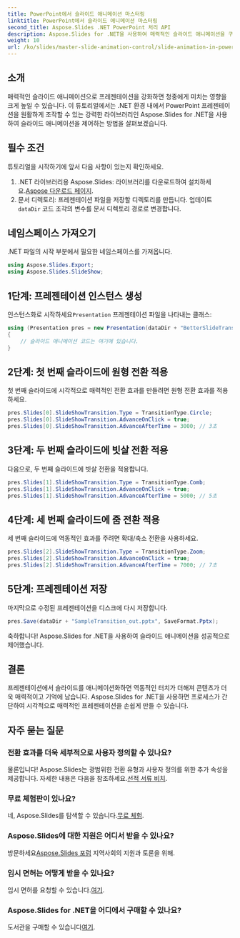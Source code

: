 ```yaml
---
title: PowerPoint에서 슬라이드 애니메이션 마스터링
linktitle: PowerPoint에서 슬라이드 애니메이션 마스터링
second_title: Aspose.Slides .NET PowerPoint 처리 API
description: Aspose.Slides for .NET을 사용하여 매력적인 슬라이드 애니메이션을 구현하는 방법을 배우고 PowerPoint 프레젠테이션의 잠재력을 최대한 활용하세요.
weight: 10
url: /ko/slides/master-slide-animation-control/slide-animation-in-power-point/
---
```

## 소개
매력적인 슬라이드 애니메이션으로 프레젠테이션을 강화하면 청중에게 미치는 영향을 크게 높일 수 있습니다. 이 튜토리얼에서는 .NET 환경 내에서 PowerPoint 프레젠테이션을 원활하게 조작할 수 있는 강력한 라이브러리인 Aspose.Slides for .NET을 사용하여 슬라이드 애니메이션을 제어하는 방법을 살펴보겠습니다.

## 필수 조건

튜토리얼을 시작하기에 앞서 다음 사항이 있는지 확인하세요.

1.  .NET 라이브러리용 Aspose.Slides: 라이브러리를 다운로드하여 설치하세요.[Aspose 다운로드 페이지](https://releases.aspose.com/slides/net/).
2.  문서 디렉토리: 프레젠테이션 파일을 저장할 디렉토리를 만듭니다. 업데이트`dataDir` 코드 조각의 변수를 문서 디렉토리 경로로 변경합니다.

## 네임스페이스 가져오기

.NET 파일의 시작 부분에서 필요한 네임스페이스를 가져옵니다.

```csharp
using Aspose.Slides.Export;
using Aspose.Slides.SlideShow;
```

## 1단계: 프레젠테이션 인스턴스 생성

 인스턴스화로 시작하세요`Presentation` 프레젠테이션 파일을 나타내는 클래스:

```csharp
using (Presentation pres = new Presentation(dataDir + "BetterSlideTransitions.pptx"))
{
    // 슬라이드 애니메이션 코드는 여기에 있습니다.
}
```

## 2단계: 첫 번째 슬라이드에 원형 전환 적용

첫 번째 슬라이드에 시각적으로 매력적인 전환 효과를 만들려면 원형 전환 효과를 적용하세요.

```csharp
pres.Slides[0].SlideShowTransition.Type = TransitionType.Circle;
pres.Slides[0].SlideShowTransition.AdvanceOnClick = true;
pres.Slides[0].SlideShowTransition.AdvanceAfterTime = 3000; // 3초
```

## 3단계: 두 번째 슬라이드에 빗살 전환 적용

다음으로, 두 번째 슬라이드에 빗살 전환을 적용합니다.

```csharp
pres.Slides[1].SlideShowTransition.Type = TransitionType.Comb;
pres.Slides[1].SlideShowTransition.AdvanceOnClick = true;
pres.Slides[1].SlideShowTransition.AdvanceAfterTime = 5000; // 5초
```

## 4단계: 세 번째 슬라이드에 줌 전환 적용

세 번째 슬라이드에 역동적인 효과를 주려면 확대/축소 전환을 사용하세요.

```csharp
pres.Slides[2].SlideShowTransition.Type = TransitionType.Zoom;
pres.Slides[2].SlideShowTransition.AdvanceOnClick = true;
pres.Slides[2].SlideShowTransition.AdvanceAfterTime = 7000; // 7초
```

## 5단계: 프레젠테이션 저장

마지막으로 수정된 프레젠테이션을 디스크에 다시 저장합니다.

```csharp
pres.Save(dataDir + "SampleTransition_out.pptx", SaveFormat.Pptx);
```

축하합니다! Aspose.Slides for .NET을 사용하여 슬라이드 애니메이션을 성공적으로 제어했습니다.

## 결론

프레젠테이션에서 슬라이드를 애니메이션화하면 역동적인 터치가 더해져 콘텐츠가 더욱 매력적이고 기억에 남습니다. Aspose.Slides for .NET을 사용하면 프로세스가 간단하여 시각적으로 매력적인 프레젠테이션을 손쉽게 만들 수 있습니다.

## 자주 묻는 질문

### 전환 효과를 더욱 세부적으로 사용자 정의할 수 있나요?

물론입니다! Aspose.Slides는 광범위한 전환 유형과 사용자 정의를 위한 추가 속성을 제공합니다. 자세한 내용은 다음을 참조하세요.[선적 서류 비치](https://reference.aspose.com/slides/net/).

### 무료 체험판이 있나요?

 네, Aspose.Slides를 탐색할 수 있습니다.[무료 체험](https://releases.aspose.com/).

### Aspose.Slides에 대한 지원은 어디서 받을 수 있나요?

 방문하세요[Aspose.Slides 포럼](https://forum.aspose.com/c/slides/11) 지역사회의 지원과 토론을 위해.

### 임시 면허는 어떻게 받을 수 있나요?

 임시 면허를 요청할 수 있습니다.[여기](https://purchase.conholdate.com/temporary-license/).

### Aspose.Slides for .NET을 어디에서 구매할 수 있나요?

 도서관을 구매할 수 있습니다[여기](https://purchase.conholdate.com/buy).